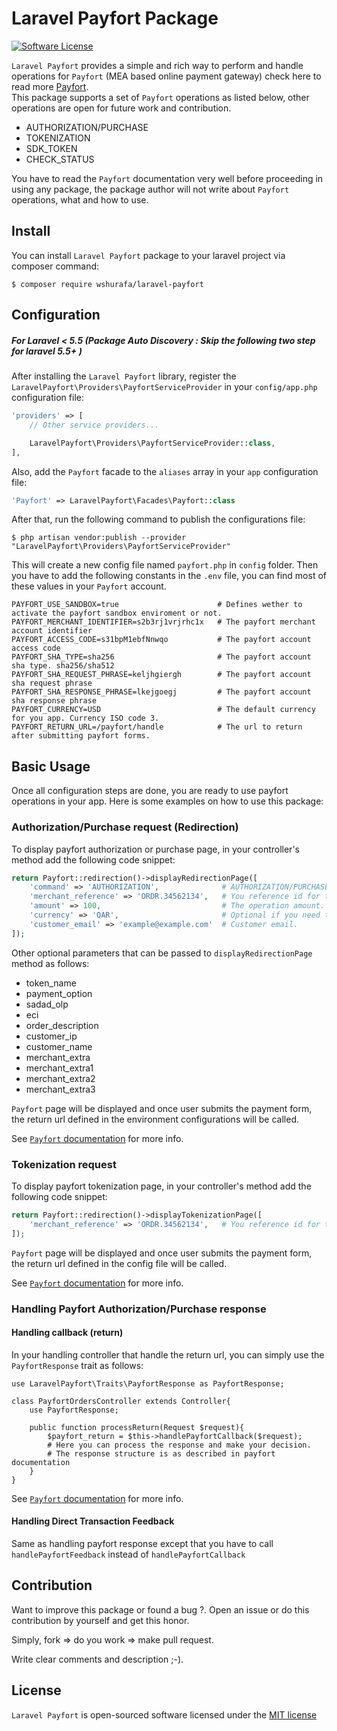 Laravel Payfort Package
=======================
[![Software License](https://img.shields.io/badge/license-MIT-brightgreen.svg?style=flat-square)](LICENSE.md)


`Laravel Payfort` provides a simple and rich way to perform and handle operations for 
`Payfort` (MEA based online payment gateway) check here to read more <a href="http://www.payfort.com/">Payfort</a>.  
This package supports a set of `Payfort` operations as listed below, other operations are open for future work and 
contribution. 

* AUTHORIZATION/PURCHASE
* TOKENIZATION
* SDK_TOKEN
* CHECK_STATUS

You have to read the `Payfort` documentation very well before proceeding in using any package, the package author 
will not write about `Payfort` operations, what and how to use.
 
## Install

You can install `Laravel Payfort` package to your laravel project via composer command:
```
$ composer require wshurafa/laravel-payfort
```

## Configuration

#####  For Laravel < 5.5 (Package Auto Discovery : Skip the following two step for laravel 5.5+ )

After installing the `Laravel Payfort` library, register the `LaravelPayfort\Providers\PayfortServiceProvider` 
in your `config/app.php` configuration file:

```php
'providers' => [
    // Other service providers...

    LaravelPayfort\Providers\PayfortServiceProvider::class,
],
```

Also, add the `Payfort` facade to the `aliases` array in your `app` configuration file:
```php
'Payfort' => LaravelPayfort\Facades\Payfort::class
```

After that, run the following command to publish the configurations file:
```
$ php artisan vendor:publish --provider "LaravelPayfort\Providers\PayfortServiceProvider"
```
 This will create a new config file named `payfort.php` in `config` folder. Then you have to add the following 
 constants in the `.env` file, you can find most of these values in your `Payfort` account. 
 ```
PAYFORT_USE_SANDBOX=true                      # Defines wether to activate the payfort sandbox enviroment or not.
PAYFORT_MERCHANT_IDENTIFIER=s2b3rj1vrjrhc1x   # The payfort merchant account identifier
PAYFORT_ACCESS_CODE=s31bpM1ebfNnwqo           # The payfort account access code
PAYFORT_SHA_TYPE=sha256                       # The payfort account sha type. sha256/sha512
PAYFORT_SHA_REQUEST_PHRASE=keljhgiergh        # The payfort account sha request phrase
PAYFORT_SHA_RESPONSE_PHRASE=lkejgoegj         # The payfort account sha response phrase
PAYFORT_CURRENCY=USD                          # The default currency for you app. Currency ISO code 3.
PAYFORT_RETURN_URL=/payfort/handle            # The url to return after submitting payfort forms.
 ```
 
## Basic Usage

Once all configuration steps are done, you are ready to use payfort operations in your app. Here is some examples on 
how to use this package:
 
 
### Authorization/Purchase request (Redirection)

To display payfort authorization or purchase page, in your controller's method add the following code snippet:
```php
return Payfort::redirection()->displayRedirectionPage([
    'command' => 'AUTHORIZATION',              # AUTHORIZATION/PURCHASE according to your operation.
    'merchant_reference' => 'ORDR.34562134',   # You reference id for this operation (Order id for example).
    'amount' => 100,                           # The operation amount.
    'currency' => 'QAR',                       # Optional if you need to use another currenct than set in config.
    'customer_email' => 'example@example.com'  # Customer email.
]); 
```
Other optional parameters that can be passed to `displayRedirectionPage` method as follows:
* token_name
* payment_option
* sadad_olp
* eci
* order_description
* customer_ip
* customer_name
* merchant_extra
* merchant_extra1
* merchant_extra2
* merchant_extra3

`Payfort` page will be displayed and once user submits the payment form, the return url defined in the environment 
configurations will be called.

See [`Payfort` documentation](https://docs.payfort.com/docs/redirection/build/index.html#authorization-purchase-request) for more info.

### Tokenization request

To display payfort tokenization page, in your controller's method add the following code snippet:
```php
return Payfort::redirection()->displayTokenizationPage([
    'merchant_reference' => 'ORDR.34562134',   # You reference id for this operation (Order id for example).
]); 
```

`Payfort` page will be displayed and once user submits the payment form, the return url defined in the config file 
will be called.

See [`Payfort` documentation](https://docs.payfort.com/docs/other-payfort-services/build/index.html#fort-tokenization-service) for more info.

### Handling Payfort Authorization/Purchase response

#### Handling callback (return)

In your handling controller that handle the return url, you can simply use the `PayfortResponse` trait as follows:
```
use LaravelPayfort\Traits\PayfortResponse as PayfortResponse;

class PayfortOrdersController extends Controller{
    use PayfortResponse;
    
    public function processReturn(Request $request){
        $payfort_return = $this->handlePayfortCallback($request);
        # Here you can process the response and make your decision.
        # The response structure is as described in payfort documentation
    }
}
```

See [`Payfort` documentation](https://docs.payfort.com/docs/redirection/build/index.html#authorization-purchase-response) for more info.


#### Handling Direct Transaction Feedback

Same as handling payfort response except that you have to call `handlePayfortFeedback` instead of `handlePayfortCallback` 
 
## Contribution
 Want to improve this package or found a bug ?. Open an issue or do this contribution by yourself and get this honor.

Simply, fork => do you work => make pull request.

Write clear comments and description ;-).


## License
 
`Laravel Payfort` is open-sourced software licensed under the [MIT license](http://opensource.org/licenses/MIT)
